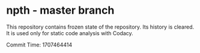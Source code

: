 # npth - master branch

This repository contains frozen state of the repository.
Its history is cleared. It is used only for static code
analysis with Codacy.

Commit Time: 1707464414